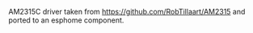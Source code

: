 AM2315C driver taken from https://github.com/RobTillaart/AM2315 and ported to an esphome component.
